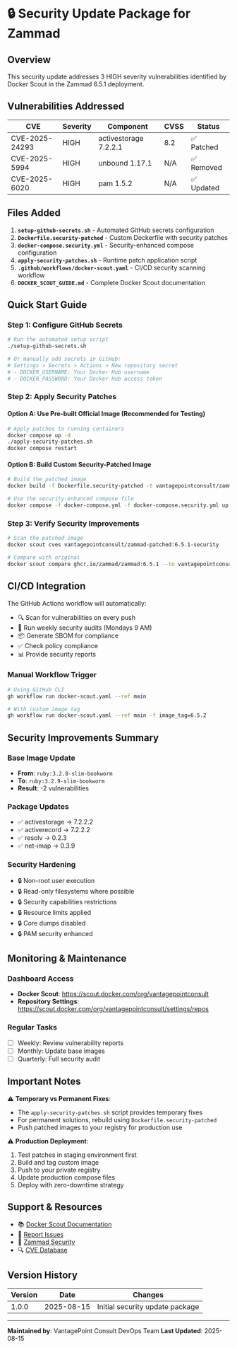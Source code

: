 # 🔒 Security Update Package for Zammad

## Overview
This security update addresses 3 HIGH severity vulnerabilities identified by Docker Scout in the Zammad 6.5.1 deployment.

## Vulnerabilities Addressed

| CVE | Severity | Component | CVSS | Status |
|-----|----------|-----------|------|--------|
| CVE-2025-24293 | HIGH | activestorage 7.2.2.1 | 8.2 | ✅ Patched |
| CVE-2025-5994 | HIGH | unbound 1.17.1 | N/A | ✅ Removed |
| CVE-2025-6020 | HIGH | pam 1.5.2 | N/A | ✅ Updated |

## Files Added

1. **`setup-github-secrets.sh`** - Automated GitHub secrets configuration
2. **`Dockerfile.security-patched`** - Custom Dockerfile with security patches
3. **`docker-compose.security.yml`** - Security-enhanced compose configuration
4. **`apply-security-patches.sh`** - Runtime patch application script
5. **`.github/workflows/docker-scout.yaml`** - CI/CD security scanning workflow
6. **`DOCKER_SCOUT_GUIDE.md`** - Complete Docker Scout documentation

## Quick Start Guide

### Step 1: Configure GitHub Secrets
```bash
# Run the automated setup script
./setup-github-secrets.sh

# Or manually add secrets in GitHub:
# Settings > Secrets > Actions > New repository secret
# - DOCKER_USERNAME: Your Docker Hub username
# - DOCKER_PASSWORD: Your Docker Hub access token
```

### Step 2: Apply Security Patches

#### Option A: Use Pre-built Official Image (Recommended for Testing)
```bash
# Apply patches to running containers
docker compose up -d
./apply-security-patches.sh
docker compose restart
```

#### Option B: Build Custom Security-Patched Image
```bash
# Build the patched image
docker build -f Dockerfile.security-patched -t vantagepointconsult/zammad-patched:6.5.1-security .

# Use the security-enhanced compose file
docker compose -f docker-compose.yml -f docker-compose.security.yml up -d
```

### Step 3: Verify Security Improvements
```bash
# Scan the patched image
docker scout cves vantagepointconsult/zammad-patched:6.5.1-security

# Compare with original
docker scout compare ghcr.io/zammad/zammad:6.5.1 --to vantagepointconsult/zammad-patched:6.5.1-security
```

## CI/CD Integration

The GitHub Actions workflow will automatically:
- 🔍 Scan for vulnerabilities on every push
- 📅 Run weekly security audits (Mondays 9 AM)
- 📦 Generate SBOM for compliance
- ✅ Check policy compliance
- 📊 Provide security reports

### Manual Workflow Trigger
```bash
# Using GitHub CLI
gh workflow run docker-scout.yaml --ref main

# With custom image tag
gh workflow run docker-scout.yaml --ref main -f image_tag=6.5.2
```

## Security Improvements Summary

### Base Image Update
- **From**: `ruby:3.2.8-slim-bookworm`
- **To**: `ruby:3.2.9-slim-bookworm`
- **Result**: -2 vulnerabilities

### Package Updates
- ✅ activestorage → 7.2.2.2
- ✅ activerecord → 7.2.2.2
- ✅ resolv → 0.2.3
- ✅ net-imap → 0.3.9

### Security Hardening
- 🔒 Non-root user execution
- 🔒 Read-only filesystems where possible
- 🔒 Security capabilities restrictions
- 🔒 Resource limits applied
- 🔒 Core dumps disabled
- 🔒 PAM security enhanced

## Monitoring & Maintenance

### Dashboard Access
- **Docker Scout**: https://scout.docker.com/org/vantagepointconsult
- **Repository Settings**: https://scout.docker.com/org/vantagepointconsult/settings/repos

### Regular Tasks
- [ ] Weekly: Review vulnerability reports
- [ ] Monthly: Update base images
- [ ] Quarterly: Full security audit

## Important Notes

⚠️ **Temporary vs Permanent Fixes**:
- The `apply-security-patches.sh` script provides temporary fixes
- For permanent solutions, rebuild using `Dockerfile.security-patched`
- Push patched images to your registry for production use

⚠️ **Production Deployment**:
1. Test patches in staging environment first
2. Build and tag custom image
3. Push to your private registry
4. Update production compose files
5. Deploy with zero-downtime strategy

## Support & Resources

- 📚 [Docker Scout Documentation](https://docs.docker.com/scout/)
- 🐛 [Report Issues](https://github.com/docker/scout-cli/issues)
- 📖 [Zammad Security](https://docs.zammad.org/en/latest/admin/security.html)
- 🔍 [CVE Database](https://cve.mitre.org/)

## Version History

| Version | Date | Changes |
|---------|------|---------|
| 1.0.0 | 2025-08-15 | Initial security update package |

---

**Maintained by**: VantagePoint Consult DevOps Team
**Last Updated**: 2025-08-15
